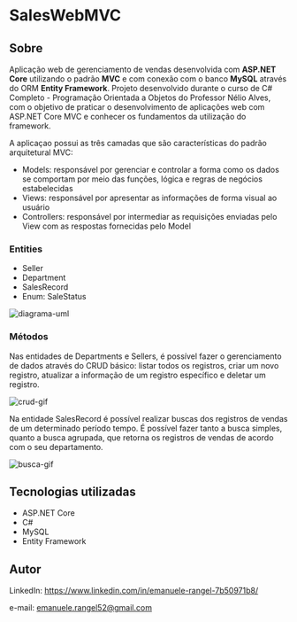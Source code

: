 # SalesWebMVC

## Sobre
Aplicação web de gerenciamento de vendas desenvolvida com **ASP.NET Core** utilizando o padrão **MVC** e com conexão
com o banco **MySQL** através do ORM **Entity Framework**. Projeto desenvolvido durante o curso de C# Completo - Programação
Orientada a Objetos do Professor Nélio Alves, com o objetivo de praticar o desenvolvimento de aplicações web com 
ASP.NET Core MVC e conhecer os fundamentos da utilização do framework.

A aplicaçao possui as três camadas que são características do padrão arquitetural MVC:
- Models: responsável por gerenciar e controlar a forma como os dados se comportam por meio das funções, lógica e regras de negócios estabelecidas
- Views: responsável por apresentar as informações de forma visual ao usuário
- Controllers: responsável por intermediar as requisições enviadas pelo View com as respostas fornecidas pelo Model

### Entities

- Seller
- Department
- SalesRecord
- Enum: SaleStatus

![diagrama-uml](https://uploaddeimagens.com.br/images/003/900/919/original/diagram-uml.png?1654959268)

### Métodos 

Nas entidades de Departments e Sellers, é possível fazer o gerenciamento de dados através do CRUD básico: listar
todos os registros, criar um novo registro, atualizar a informação de um registro específico e deletar um registro.

![crud-gif](https://s8.gifyu.com/images/video-crud.gif)

Na entidade SalesRecord é possível realizar buscas dos registros de vendas de um determinado período tempo. É possível
fazer tanto a busca simples, quanto a busca agrupada, que retorna os registros de vendas de acordo com o seu departamento.

![busca-gif](https://s8.gifyu.com/images/video-busca.gif)

## Tecnologias utilizadas

- ASP.NET Core
- C#
- MySQL
- Entity Framework

## Autor

LinkedIn: https://www.linkedin.com/in/emanuele-rangel-7b50971b8/

e-mail: emanuele.rangel52@gmail.com
